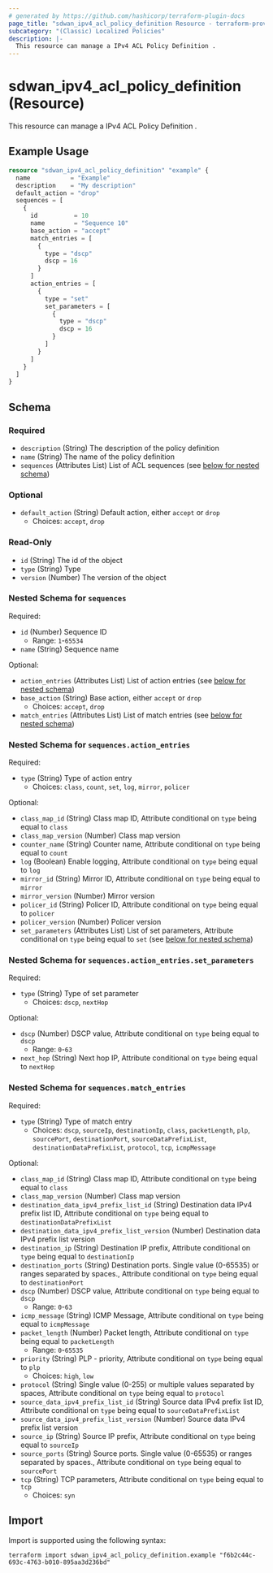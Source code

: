 ```yaml
---
# generated by https://github.com/hashicorp/terraform-plugin-docs
page_title: "sdwan_ipv4_acl_policy_definition Resource - terraform-provider-sdwan"
subcategory: "(Classic) Localized Policies"
description: |-
  This resource can manage a IPv4 ACL Policy Definition .
---
```


# sdwan_ipv4_acl_policy_definition (Resource)

This resource can manage a IPv4 ACL Policy Definition .

## Example Usage

```terraform
resource "sdwan_ipv4_acl_policy_definition" "example" {
  name           = "Example"
  description    = "My description"
  default_action = "drop"
  sequences = [
    {
      id          = 10
      name        = "Sequence 10"
      base_action = "accept"
      match_entries = [
        {
          type = "dscp"
          dscp = 16
        }
      ]
      action_entries = [
        {
          type = "set"
          set_parameters = [
            {
              type = "dscp"
              dscp = 16
            }
          ]
        }
      ]
    }
  ]
}
```

<!-- schema generated by tfplugindocs -->
## Schema

### Required

- `description` (String) The description of the policy definition
- `name` (String) The name of the policy definition
- `sequences` (Attributes List) List of ACL sequences (see [below for nested schema](#nestedatt--sequences))

### Optional

- `default_action` (String) Default action, either `accept` or `drop`
  - Choices: `accept`, `drop`

### Read-Only

- `id` (String) The id of the object
- `type` (String) Type
- `version` (Number) The version of the object

<a id="nestedatt--sequences"></a>
### Nested Schema for `sequences`

Required:

- `id` (Number) Sequence ID
  - Range: `1`-`65534`
- `name` (String) Sequence name

Optional:

- `action_entries` (Attributes List) List of action entries (see [below for nested schema](#nestedatt--sequences--action_entries))
- `base_action` (String) Base action, either `accept` or `drop`
  - Choices: `accept`, `drop`
- `match_entries` (Attributes List) List of match entries (see [below for nested schema](#nestedatt--sequences--match_entries))

<a id="nestedatt--sequences--action_entries"></a>
### Nested Schema for `sequences.action_entries`

Required:

- `type` (String) Type of action entry
  - Choices: `class`, `count`, `set`, `log`, `mirror`, `policer`

Optional:

- `class_map_id` (String) Class map ID, Attribute conditional on `type` being equal to `class`
- `class_map_version` (Number) Class map version
- `counter_name` (String) Counter name, Attribute conditional on `type` being equal to `count`
- `log` (Boolean) Enable logging, Attribute conditional on `type` being equal to `log`
- `mirror_id` (String) Mirror ID, Attribute conditional on `type` being equal to `mirror`
- `mirror_version` (Number) Mirror version
- `policer_id` (String) Policer ID, Attribute conditional on `type` being equal to `policer`
- `policer_version` (Number) Policer version
- `set_parameters` (Attributes List) List of set parameters, Attribute conditional on `type` being equal to `set` (see [below for nested schema](#nestedatt--sequences--action_entries--set_parameters))

<a id="nestedatt--sequences--action_entries--set_parameters"></a>
### Nested Schema for `sequences.action_entries.set_parameters`

Required:

- `type` (String) Type of set parameter
  - Choices: `dscp`, `nextHop`

Optional:

- `dscp` (Number) DSCP value, Attribute conditional on `type` being equal to `dscp`
  - Range: `0`-`63`
- `next_hop` (String) Next hop IP, Attribute conditional on `type` being equal to `nextHop`



<a id="nestedatt--sequences--match_entries"></a>
### Nested Schema for `sequences.match_entries`

Required:

- `type` (String) Type of match entry
  - Choices: `dscp`, `sourceIp`, `destinationIp`, `class`, `packetLength`, `plp`, `sourcePort`, `destinationPort`, `sourceDataPrefixList`, `destinationDataPrefixList`, `protocol`, `tcp`, `icmpMessage`

Optional:

- `class_map_id` (String) Class map ID, Attribute conditional on `type` being equal to `class`
- `class_map_version` (Number) Class map version
- `destination_data_ipv4_prefix_list_id` (String) Destination data IPv4 prefix list ID, Attribute conditional on `type` being equal to `destinationDataPrefixList`
- `destination_data_ipv4_prefix_list_version` (Number) Destination data IPv4 prefix list version
- `destination_ip` (String) Destination IP prefix, Attribute conditional on `type` being equal to `destinationIp`
- `destination_ports` (String) Destination ports. Single value (0-65535) or ranges separated by spaces., Attribute conditional on `type` being equal to `destinationPort`
- `dscp` (Number) DSCP value, Attribute conditional on `type` being equal to `dscp`
  - Range: `0`-`63`
- `icmp_message` (String) ICMP Message, Attribute conditional on `type` being equal to `icmpMessage`
- `packet_length` (Number) Packet length, Attribute conditional on `type` being equal to `packetLength`
  - Range: `0`-`65535`
- `priority` (String) PLP - priority, Attribute conditional on `type` being equal to `plp`
  - Choices: `high`, `low`
- `protocol` (String) Single value (0-255) or multiple values separated by spaces, Attribute conditional on `type` being equal to `protocol`
- `source_data_ipv4_prefix_list_id` (String) Source data IPv4 prefix list ID, Attribute conditional on `type` being equal to `sourceDataPrefixList`
- `source_data_ipv4_prefix_list_version` (Number) Source data IPv4 prefix list version
- `source_ip` (String) Source IP prefix, Attribute conditional on `type` being equal to `sourceIp`
- `source_ports` (String) Source ports. Single value (0-65535) or ranges separated by spaces., Attribute conditional on `type` being equal to `sourcePort`
- `tcp` (String) TCP parameters, Attribute conditional on `type` being equal to `tcp`
  - Choices: `syn`

## Import

Import is supported using the following syntax:

```shell
terraform import sdwan_ipv4_acl_policy_definition.example "f6b2c44c-693c-4763-b010-895aa3d236bd"
```
